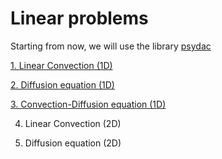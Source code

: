 # Linear problems

Starting from now, we will use the library [psydac](https://github.com/pyccel/psydac)

[1. Linear Convection (1D)](http://nbviewer.jupyter.org/github/ratnania/IGA-Python/blob/main/lessons/Chapter2/01_convection_1d.ipynb)

[2. Diffusion equation (1D)](http://nbviewer.jupyter.org/github/ratnania/IGA-Python/blob/main/lessons/Chapter2/02_diffusion_1d.ipynb)

[3. Convection-Diffusion equation (1D)](http://nbviewer.jupyter.org/github/ratnania/IGA-Python/blob/main/lessons/Chapter2/03_convection_diffusion_1d.ipynb)

4. Linear Convection (2D)

5. Diffusion equation (2D)
